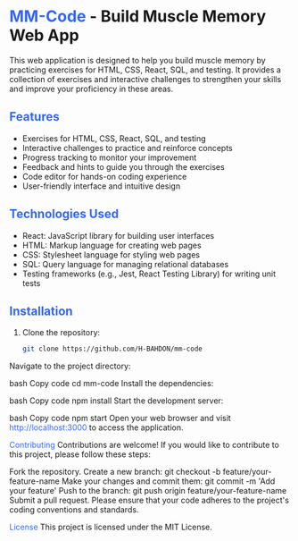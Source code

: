 # <span style="color:#3366ff">MM-Code</span> - Build Muscle Memory Web App

This web application is designed to help you build muscle memory by practicing exercises for HTML, CSS, React, SQL, and testing. It provides a collection of exercises and interactive challenges to strengthen your skills and improve your proficiency in these areas.

## <span style="color:#3366ff">Features</span>

- Exercises for HTML, CSS, React, SQL, and testing
- Interactive challenges to practice and reinforce concepts
- Progress tracking to monitor your improvement
- Feedback and hints to guide you through the exercises
- Code editor for hands-on coding experience
- User-friendly interface and intuitive design

## <span style="color:#3366ff">Technologies Used</span>

- React: JavaScript library for building user interfaces
- HTML: Markup language for creating web pages
- CSS: Stylesheet language for styling web pages
- SQL: Query language for managing relational databases
- Testing frameworks (e.g., Jest, React Testing Library) for writing unit tests

## <span style="color:#3366ff">Installation</span>

1. Clone the repository:

   ```bash
   git clone https://github.com/H-BAHDON/mm-code
Navigate to the project directory:

bash
Copy code
cd mm-code
Install the dependencies:

bash
Copy code
npm install
Start the development server:

bash
Copy code
npm start
Open your web browser and visit <span style="color:#3366ff">http://localhost:3000</span> to access the application.

<span style="color:#3366ff">Contributing</span>
Contributions are welcome! If you would like to contribute to this project, please follow these steps:

Fork the repository.
Create a new branch: git checkout -b feature/your-feature-name
Make your changes and commit them: git commit -m 'Add your feature'
Push to the branch: git push origin feature/your-feature-name
Submit a pull request.
Please ensure that your code adheres to the project's coding conventions and standards.

<span style="color:#3366ff">License</span>
This project is licensed under the MIT License.